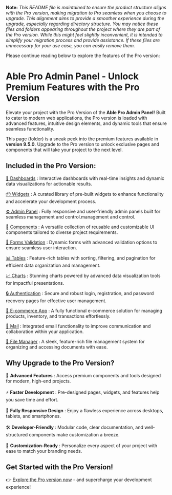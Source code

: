 **Note:** *This README file is maintained to ensure the product structure aligns with the Pro version, making migration to Pro seamless when you choose to upgrade. This alignment aims to provide a smoother experience during the upgrade, especially regarding directory structure. You may notice these files and folders appearing throughout the project where they are part of the Pro version. While this might feel slightly inconvenient, it is intended to simplify your migration process and provide assistance. If these files are unnecessary for your use case, you can easily remove them.*

Please continue reading below to explore the features of the Pro version:

# Able Pro Admin Panel - Unlock Premium Features with the Pro Version

Elevate your project with the Pro Version of the <b>Able Pro Admin Panel!</b> Built to cater to modern web applications, the Pro version is loaded with advanced features, intuitive design elements, and dynamic tools that ensure seamless functionality.

This page (folder) is a sneak peek into the premium features available in <b>version 9.5.0</b>. Upgrade to the Pro version to unlock exclusive pages and components that will take your project to the next level.

## Included in the Pro Version:

[🚀 Dashboards](https://ableproadmin.com/dashboard/index.html) : Interactive dashboards with real-time insights and dynamic data visualizations for actionable results.

[📦 Widgets](https://ableproadmin.com/widget/w_data.html) : A curated library of pre-built widgets to enhance functionality and accelerate your development process.

[⚙️ Admin Panel](https://ableproadmin.com/admins/course-dashboard.html) : Fully responsive and user-friendly admin panels built for seamless management and control.management and control.

[🔧 Components](https://ableproadmin.com/elements/bc_alert.html) : A versatile collection of reusable and customizable UI components tailored to diverse project requirements.

[📝 Forms Validation](https://ableproadmin.com/forms/form-validation.html) : Dynamic forms with advanced validation options to ensure seamless user interaction.

[📊 Tables](https://ableproadmin.com/table/tbl_bootstrap.html) : Feature-rich tables with sorting, filtering, and pagination for efficient data organization and management.

[📈 Charts](https://ableproadmin.com/chart/chart-apex.html) : Stunning charts powered by advanced data visualization tools for impactful presentations.

[🔒 Authentication](https://ableproadmin.com/pages/login-v1.html) : Secure and robust login, registration, and password recovery pages for effective user management.

[🛒 E-commerce App](https://ableproadmin.com/application/ecom_product.html) : A fully functional e-commerce solution for managing products, inventory, and transactions effortlessly.

[💬 Mail](https://ableproadmin.com/application/mail.html) : Integrated email functionality to improve communication and collaboration within your application.

[👤 File Manager](https://ableproadmin.com/application/file-manager.html) : A sleek, feature-rich file management system for organizing and accessing documents with ease.

## Why Upgrade to the Pro Version?

🚀 <b>Advanced Features</b> : Access premium components and tools designed for modern, high-end projects. <br/><br/>
⚡ <b>Faster Development</b> : Pre-designed pages, widgets, and features help you save time and effort. <br/><br/>
📱 <b>Fully Responsive Design</b> : Enjoy a flawless experience across desktops, tablets, and smartphones. <br/><br/>
🛠 <b>Developer-Friendly</b> : Modular code, clear documentation, and well-structured components make customization a breeze. <br/><br/>
🎨 <b>Customization-Ready</b> : Personalize every aspect of your project with ease to match your branding needs.

## Get Started with the Pro Version!

👉 [Explore the Pro version now](https://codedthemes.com/item/able-pro-bootstrap-admin-template/) - and supercharge your development experience!
